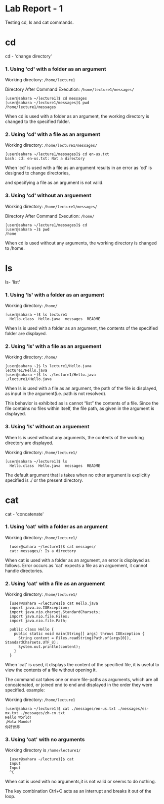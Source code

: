 # **Lab Report - 1**

Testing cd, ls and  cat commands.



# cd
cd - 'change directory'
 
### 1. Using 'cd' with a folder as an argument
    

Working directory: ```/home/lecture1```

Directory After Command Execution: ```/home/lecture1/messages/```
```
[user@sahara ~/lecture1]$ cd messages
[user@sahara ~/lecture1/messages]$ pwd
/home/lecture1/messages
```
When cd is used with a folder as an argument, the working directory is 
changed to the specified folder.

### 2. Using 'cd' with a file as an argument

Working directory: ```/home/lecture1/messages/```
```
[user@sahara ~/lecture1/messages]$ cd en-us.txt 
bash: cd: en-us.txt: Not a directory
```
When 'cd' is used with a file as an argument results in an error as
'cd' is designed to change directories,

and specifying a file as an argument is not valid.

### 3. Using 'cd' without an arguement

Working directory: ```/home/lecture1/messages/```

Directory After Command Execution: ```/home/```
```
[user@sahara ~/lecture1/messages]$ cd
[user@sahara ~]$ pwd
/home
  ```
When cd is used without any arguments, the working directory is changed to /home.



# ls

ls- 'list'

### 1. Using 'ls' with a folder as an argument

Working directory: ```/home/```
```
[user@sahara ~]$ ls lecture1
  Hello.class  Hello.java  messages  README
```

When ls is used with a folder as an argument, the contents of the specified 
folder are displayed.


### 2. Using 'ls' with a file as an arguement

Working directory: ```/home/```
```
[user@sahara ~]$ ls lecture1/Hello.java
lecture1/Hello.java
[user@sahara ~]$ ls ./lecture1/Hello.java
./lecture1/Hello.java
```

When ls is used with a file as an argument, the path of the file is displayed,
as input in the argument(i.e. path is not resolved).

This behavior is exhibited as ls cannot “list” the contents of a file. 
Since the file contains no files within itself, the file path, as given in the argument is displayed.

### 3. Using 'ls' without an arguement

When ls is used without any arguments, the contents of the working directory are displayed.

Working directory: ```/home/lecture1/```
```
[user@sahara ~/lecture1]$ ls
  Hello.class  Hello.java  messages  README
```
The default argument that ls takes when no other argument is explicitly specified is ./ or the present directory.



# cat
cat - 'concatenate'

### 1. Using 'cat' with a folder as an argument

Working directory: ```/home/lecture1/```

```
  [user@sahara ~/lecture1]$ cat messages/
  cat: messages/: Is a directory
```
When cat is used with a folder as an argument, an error is displayed as follows. 
Error occurs as 'cat' expects a file as an arguement, it cannot handle directories.


### 2. Using 'cat' with a file as an arguement

Working directory: ```/home/lecture1/```

```
  [user@sahara ~/lecture1]$ cat Hello.java
  import java.io.IOException;
  import java.nio.charset.StandardCharsets;
  import java.nio.file.Files;
  import java.nio.file.Path;
  
  public class Hello {
    public static void main(String[] args) throws IOException {
      String content = Files.readString(Path.of(args[0]), StandardCharsets.UTF_8);    
      System.out.println(content);
    }
  }
```

 When 'cat' is used, it displays the content of the specified file, it is useful to view the contents of a file without opening it.
 
The command cat takes one or more file-paths as arguments, which are all concatenated, or joined end to end and displayed in the order they were specified.
example:

Working directory: ```/home/lecture1```
```
[user@sahara ~/lecture1]$ cat ./messages/en-us.txt ./messages/es-mx.txt ./messages/zh-cn.txt 
Hello World!
¡Hola Mundo!
你好世界
```

### 3. Using 'cat' with no arguments

Working directory is ```/home/lecture1/```
```
  [user@sahara ~/lecture1]$ cat
  Input
  Input
  ^C
  ```

When cat is used with no arguments,it is not valid or seems to do nothing.

The key combination Ctrl+C acts as an interrupt and breaks it out of the loop.




